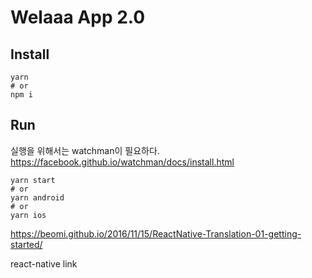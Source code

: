 # Welaaa App 2.0

## Install

```
yarn
# or
npm i
```

## Run

실행을 위해서는 watchman이 필요하다.  
https://facebook.github.io/watchman/docs/install.html

```
yarn start
# or
yarn android
# or
yarn ios
```

https://beomi.github.io/2016/11/15/ReactNative-Translation-01-getting-started/

react-native link